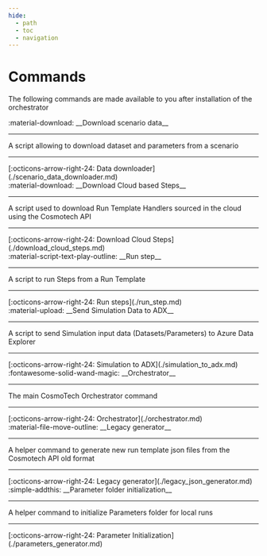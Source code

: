 ```yaml
---
hide:
  - path
  - toc
  - navigation
---
```

# Commands

The following commands are made available to you after installation of the orchestrator

<main class="grid" markdown>

<article markdown>
<div class="text" markdown>
:material-download: __Download scenario data__

---
A script allowing to download dataset and parameters from a scenario

---
<footer markdown>
[:octicons-arrow-right-24: Data downloader](./scenario_data_downloader.md)
</footer>
</div>
</article>

<article markdown>
<div class="text" markdown>
:material-download: __Download Cloud based Steps__

---
A script used to download Run Template Handlers sourced in the cloud using the Cosmotech API

---
<footer markdown>
[:octicons-arrow-right-24: Download Cloud Steps](./download_cloud_steps.md)
</footer>
</div>

</article>

<article markdown>
<div class="text" markdown>
:material-script-text-play-outline: __Run step__

---
A script to run Steps from a Run Template

---
<footer markdown>
[:octicons-arrow-right-24: Run steps](./run_step.md)
</footer>
</div>

</article>

<article markdown>
<div class="text" markdown>
:material-upload: __Send Simulation Data to ADX__

---
A script to send Simulation input data (Datasets/Parameters) to Azure Data Explorer

---
<footer markdown>
[:octicons-arrow-right-24: Simulation to ADX](./simulation_to_adx.md)
</footer>
</div>

</article>

<article markdown>
<div class="text" markdown>
:fontawesome-solid-wand-magic: __Orchestrator__

---
The main CosmoTech Orchestrator command

---
<footer markdown>
[:octicons-arrow-right-24: Orchestrator](./orchestrator.md)
</footer>
</div>
</article>

<article markdown>
<div class="text" markdown>
:material-file-move-outline: __Legacy generator__

---
A helper command to generate new run template json files from the Cosmotech API old format

---
<footer markdown>
[:octicons-arrow-right-24: Legacy generator](./legacy_json_generator.md)
</footer>
</div>
</article>

<article markdown>
<div class="text" markdown>
:simple-addthis: __Parameter folder initialization__

---
A helper command to initialize Parameters folder for local runs

---
<footer markdown>
[:octicons-arrow-right-24: Parameter Initialization](./parameters_generator.md)
</footer>
</div>
</article>
</main>